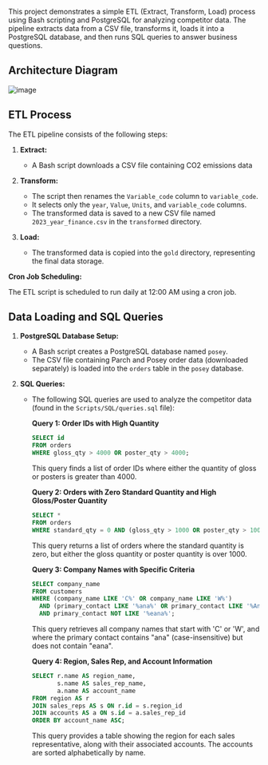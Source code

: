 This project demonstrates a simple ETL (Extract, Transform, Load) process using Bash scripting and PostgreSQL for analyzing competitor data. The pipeline extracts data from a CSV file, transforms it, loads it into a PostgreSQL database, and then runs SQL queries to answer business questions. 

## Architecture Diagram

![image](https://github.com/user-attachments/assets/db0db3a6-5dd2-4b8e-ba4a-2fa15165406c)


## ETL Process

The ETL pipeline consists of the following steps:

1. **Extract:**
   - A Bash script  downloads a CSV file containing CO2 emissions data 

2. **Transform:**
   - The script then renames the `Variable_code` column to `variable_code`.
   - It selects only the `year`, `Value`, `Units`, and `variable_code` columns.
   - The transformed data is saved to a new CSV file named `2023_year_finance.csv` in the `transformed` directory.

3. **Load:**
   - The transformed data is copied into the `gold` directory, representing the final data storage.

**Cron Job Scheduling:**

The ETL script is scheduled to run daily at 12:00 AM using a cron job. 

## Data Loading and SQL Queries

1. **PostgreSQL Database Setup:**
   - A Bash script creates a PostgreSQL database named `posey`.
   - The CSV file containing Parch and Posey order data (downloaded separately) is loaded into the `orders` table in the `posey` database.

2. **SQL Queries:**
   - The following SQL queries are used to analyze the competitor data (found in the `Scripts/SQL/queries.sql` file):

     **Query 1: Order IDs with High Quantity**
     ```sql
     SELECT id
     FROM orders
     WHERE gloss_qty > 4000 OR poster_qty > 4000;
     ```
     This query finds a list of order IDs where either the quantity of gloss or posters is greater than 4000.

     **Query 2: Orders with Zero Standard Quantity and High Gloss/Poster Quantity**
     ```sql
     SELECT *
     FROM orders
     WHERE standard_qty = 0 AND (gloss_qty > 1000 OR poster_qty > 1000);
     ```
     This query returns a list of orders where the standard quantity is zero, but either the gloss quantity or poster quantity is over 1000.

     **Query 3: Company Names with Specific Criteria**
     ```sql
     SELECT company_name
     FROM customers
     WHERE (company_name LIKE 'C%' OR company_name LIKE 'W%')
       AND (primary_contact LIKE '%ana%' OR primary_contact LIKE '%Ana%')
       AND primary_contact NOT LIKE '%eana%';
     ```
     This query retrieves all company names that start with 'C' or 'W', and where the primary contact contains "ana" (case-insensitive) but does not contain "eana".

     **Query 4: Region, Sales Rep, and Account Information**
     ```sql
     SELECT r.name AS region_name,
            s.name AS sales_rep_name,
            a.name AS account_name
     FROM region AS r
     JOIN sales_reps AS s ON r.id = s.region_id
     JOIN accounts AS a ON s.id = a.sales_rep_id
     ORDER BY account_name ASC;
     ```
     This query provides a table showing the region for each sales representative, along with their associated accounts. The accounts are sorted alphabetically by name. 
